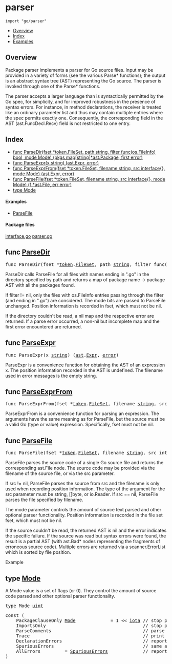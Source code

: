 

# parser
`import "go/parser"`

* [Overview](#pkg-overview)
* [Index](#pkg-index)
* [Examples](#pkg-examples)

## <a id="pkg-overview">Overview</a>
Package parser implements a parser for Go source files. Input may be
provided in a variety of forms (see the various Parse* functions); the
output is an abstract syntax tree (AST) representing the Go source. The
parser is invoked through one of the Parse* functions.

The parser accepts a larger language than is syntactically permitted by
the Go spec, for simplicity, and for improved robustness in the presence
of syntax errors. For instance, in method declarations, the receiver is
treated like an ordinary parameter list and thus may contain multiple
entries where the spec permits exactly one. Consequently, the corresponding
field in the AST (ast.FuncDecl.Recv) field is not restricted to one entry.




## <a id="pkg-index">Index</a>
* [func ParseDir(fset *token.FileSet, path string, filter func(os.FileInfo) bool, mode Mode) (pkgs map[string]*ast.Package, first error)](#ParseDir)
* [func ParseExpr(x string) (ast.Expr, error)](#ParseExpr)
* [func ParseExprFrom(fset *token.FileSet, filename string, src interface{}, mode Mode) (ast.Expr, error)](#ParseExprFrom)
* [func ParseFile(fset *token.FileSet, filename string, src interface{}, mode Mode) (f *ast.File, err error)](#ParseFile)
* [type Mode](#Mode)


#### <a id="pkg-examples">Examples</a>
* [ParseFile](#example_ParseFile)


#### <a id="pkg-files">Package files</a>
[interface.go](https://golang.org/src/go/parser/interface.go) [parser.go](https://golang.org/src/go/parser/parser.go) 






## <a id="ParseDir">func</a> [ParseDir](https://golang.org/src/go/parser/interface.go?s=4325:4458#L125)
<pre>func ParseDir(fset *<a href="/pkg/go/token/">token</a>.<a href="/pkg/go/token/#FileSet">FileSet</a>, path <a href="/pkg/builtin/#string">string</a>, filter func(<a href="/pkg/os/">os</a>.<a href="/pkg/os/#FileInfo">FileInfo</a>) <a href="/pkg/builtin/#bool">bool</a>, mode <a href="#Mode">Mode</a>) (pkgs map[<a href="/pkg/builtin/#string">string</a>]*<a href="/pkg/go/ast/">ast</a>.<a href="/pkg/go/ast/#Package">Package</a>, first <a href="/pkg/builtin/#error">error</a>)</pre>
ParseDir calls ParseFile for all files with names ending in ".go" in the
directory specified by path and returns a map of package name -> package
AST with all the packages found.

If filter != nil, only the files with os.FileInfo entries passing through
the filter (and ending in ".go") are considered. The mode bits are passed
to ParseFile unchanged. Position information is recorded in fset, which
must not be nil.

If the directory couldn't be read, a nil map and the respective error are
returned. If a parse error occurred, a non-nil but incomplete map and the
first error encountered are returned.



## <a id="ParseExpr">func</a> [ParseExpr](https://golang.org/src/go/parser/interface.go?s=6750:6792#L220)
<pre>func ParseExpr(x <a href="/pkg/builtin/#string">string</a>) (<a href="/pkg/go/ast/">ast</a>.<a href="/pkg/go/ast/#Expr">Expr</a>, <a href="/pkg/builtin/#error">error</a>)</pre>
ParseExpr is a convenience function for obtaining the AST of an expression x.
The position information recorded in the AST is undefined. The filename used
in error messages is the empty string.



## <a id="ParseExprFrom">func</a> [ParseExprFrom](https://golang.org/src/go/parser/interface.go?s=5387:5489#L166)
<pre>func ParseExprFrom(fset *<a href="/pkg/go/token/">token</a>.<a href="/pkg/go/token/#FileSet">FileSet</a>, filename <a href="/pkg/builtin/#string">string</a>, src interface{}, mode <a href="#Mode">Mode</a>) (<a href="/pkg/go/ast/">ast</a>.<a href="/pkg/go/ast/#Expr">Expr</a>, <a href="/pkg/builtin/#error">error</a>)</pre>
ParseExprFrom is a convenience function for parsing an expression.
The arguments have the same meaning as for ParseFile, but the source must
be a valid Go (type or value) expression. Specifically, fset must not
be nil.



## <a id="ParseFile">func</a> [ParseFile](https://golang.org/src/go/parser/interface.go?s=2851:2956#L70)
<pre>func ParseFile(fset *<a href="/pkg/go/token/">token</a>.<a href="/pkg/go/token/#FileSet">FileSet</a>, filename <a href="/pkg/builtin/#string">string</a>, src interface{}, mode <a href="#Mode">Mode</a>) (f *<a href="/pkg/go/ast/">ast</a>.<a href="/pkg/go/ast/#File">File</a>, err <a href="/pkg/builtin/#error">error</a>)</pre>
ParseFile parses the source code of a single Go source file and returns
the corresponding ast.File node. The source code may be provided via
the filename of the source file, or via the src parameter.

If src != nil, ParseFile parses the source from src and the filename is
only used when recording position information. The type of the argument
for the src parameter must be string, []byte, or io.Reader.
If src == nil, ParseFile parses the file specified by filename.

The mode parameter controls the amount of source text parsed and other
optional parser functionality. Position information is recorded in the
file set fset, which must not be nil.

If the source couldn't be read, the returned AST is nil and the error
indicates the specific failure. If the source was read but syntax
errors were found, the result is a partial AST (with ast.Bad* nodes
representing the fragments of erroneous source code). Multiple errors
are returned via a scanner.ErrorList which is sorted by file position.


<a id="example_ParseFile">Example</a>



## <a id="Mode">type</a> [Mode](https://golang.org/src/go/parser/interface.go?s=1140:1154#L39)
A Mode value is a set of flags (or 0).
They control the amount of source code parsed and other optional
parser functionality.


<pre>type Mode <a href="/pkg/builtin/#uint">uint</a></pre>



<pre>const (
    <span id="PackageClauseOnly">PackageClauseOnly</span> <a href="#Mode">Mode</a>             = 1 &lt;&lt; <a href="/pkg/builtin/#iota">iota</a> <span class="comment">// stop parsing after package clause</span>
    <span id="ImportsOnly">ImportsOnly</span>                                    <span class="comment">// stop parsing after import declarations</span>
    <span id="ParseComments">ParseComments</span>                                  <span class="comment">// parse comments and add them to AST</span>
    <span id="Trace">Trace</span>                                          <span class="comment">// print a trace of parsed productions</span>
    <span id="DeclarationErrors">DeclarationErrors</span>                              <span class="comment">// report declaration errors</span>
    <span id="SpuriousErrors">SpuriousErrors</span>                                 <span class="comment">// same as AllErrors, for backward-compatibility</span>
    <span id="AllErrors">AllErrors</span>         = <a href="#SpuriousErrors">SpuriousErrors</a>             <span class="comment">// report all errors (not just the first 10 on different lines)</span>
)</pre>













